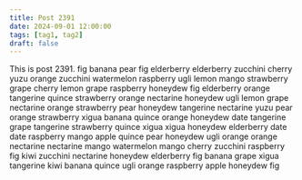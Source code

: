 ```yaml
---
title: Post 2391
date: 2024-09-01 12:00:00
tags: [tag1, tag2]
draft: false
---
```

This is post 2391.
fig
banana
pear
fig
elderberry
elderberry
zucchini
cherry
yuzu
orange
zucchini
watermelon
raspberry
ugli
lemon
mango
strawberry
grape
cherry
lemon
grape
raspberry
honeydew
fig
elderberry
orange
tangerine
quince
strawberry
orange
nectarine
honeydew
ugli
lemon
grape
nectarine
orange
strawberry
pear
honeydew
tangerine
nectarine
yuzu
pear
orange
strawberry
xigua
banana
quince
orange
honeydew
date
tangerine
grape
tangerine
strawberry
quince
xigua
xigua
honeydew
elderberry
date
date
raspberry
mango
apple
quince
pear
honeydew
ugli
orange
orange
nectarine
nectarine
mango
watermelon
mango
cherry
zucchini
raspberry
fig
kiwi
zucchini
nectarine
honeydew
elderberry
fig
banana
grape
xigua
tangerine
kiwi
banana
quince
ugli
orange
raspberry
apple
honeydew
fig
